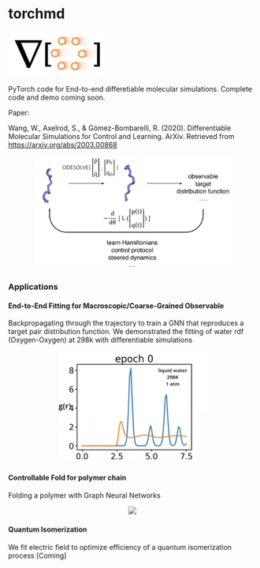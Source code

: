 # torchmd
<p align="left">
  <img src="assets/logo.jpg" width="200">
</p> 

PyTorch code for End-to-end differetiable molecular simulations. Complete code and demo coming soon.

Paper: 

Wang, W., Axelrod, S., & Gómez-Bombarelli, R. (2020). Differentiable Molecular Simulations for Control and Learning. ArXiv. Retrieved from https://arxiv.org/abs/2003.00868

<p align="center">
  <img src="assets/schematic.jpg" width="400">
</p>

### Applications

#### End-to-End Fitting for Macroscopic/Coarse-Grained Observable 
Backpropagating through the trajectory to train a GNN that reproduces a target pair distribution function.
We demonstrated the fitting of water rdf (Oxygen-Oxygen) at 298k with differentiable simulations
<p align="center">
  <img src="assets/water_gnn_rdf_298k.gif" width="300">
</p>


#### Controllable Fold for polymer chain 
Folding a polymer with Graph Neural Networks 

<p align="center">
  <img src="assets/fold.gif" width="300">
</p>


#### Quantum Isomerization 

We fit electric field to optimize efficiency of a quantum isomerization process [Coming]



